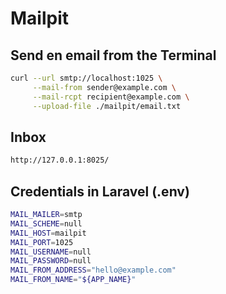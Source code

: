 # Mailpit

## Send en email from the Terminal

```bash
curl --url smtp://localhost:1025 \
     --mail-from sender@example.com \
     --mail-rcpt recipient@example.com \
     --upload-file ./mailpit/email.txt
```

## Inbox

```bash
http://127.0.0.1:8025/
```

## Credentials in Laravel (.env)

```bash
MAIL_MAILER=smtp
MAIL_SCHEME=null
MAIL_HOST=mailpit
MAIL_PORT=1025
MAIL_USERNAME=null
MAIL_PASSWORD=null
MAIL_FROM_ADDRESS="hello@example.com"
MAIL_FROM_NAME="${APP_NAME}"
```